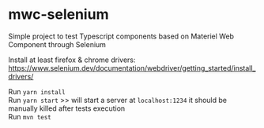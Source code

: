 # mwc-selenium
Simple project to test Typescript components based on Materiel Web Component through Selenium

Install at least firefox & chrome drivers:
https://www.selenium.dev/documentation/webdriver/getting_started/install_drivers/

Run `yarn install`  
Run `yarn start` >> will start a server at `localhost:1234` it should be manually killed after tests execution  
Run `mvn test`

